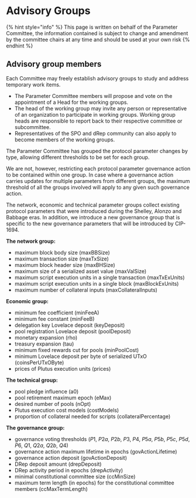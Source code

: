 # Advisory Groups

{% hint style="info" %}
This page is written on behalf of the Parameter Committee, the information contained is subject to change and amendment by the committee chairs at any time and should be used at your own risk
{% endhint %}

## Advisory group members

Each Committee may freely establish advisory groups to study and address temporary work items.

* The Parameter Committee members will propose and vote on the appointment of a Head for the working groups.
* The head of the working group may invite any person or representative of an organization to participate in working groups. Working group heads are responsible to report back to their respective committee or subcommittee.
* Representatives of the SPO and dRep community can also apply to become members of the working groups.

The Parameter Committee has grouped the protocol parameter changes by type, allowing different thresholds to be set for each group.

We are not, however, restricting each protocol parameter governance action to be contained within one group. In case where a governance action carries updates for multiple parameters from different groups, the maximum threshold of all the groups involved will apply to any given such governance action.

The network, economic and technical parameter groups collect existing protocol parameters that were introduced during the Shelley, Alonzo and Babbage eras. In addition, we introduce a new governance group that is specific to the new governance parameters that will be introduced by CIP-1694.

**The network group:**

* maximum block body size (maxBBSize)
* maximum transaction size (maxTxSize)
* maximum block header size (maxBHSize)
* maximum size of a serialized asset value (maxValSize)
* maximum script execution units in a single transaction (maxTxExUnits)
* maximum script execution units in a single block (maxBlockExUnits)
* maximum number of collateral inputs (maxCollateralInputs)

**Economic group:**

* minimum fee coefficient (minFeeA)
* minimum fee constant (minFeeB)
* delegation key Lovelace deposit (keyDeposit)
* pool registration Lovelace deposit (poolDeposit)
* monetary expansion (rho)
* treasury expansion (tau)
* minimum fixed rewards cut for pools (minPoolCost)
* minimum Lovelace deposit per byte of serialized UTxO (coinsPerUTxOByte)
* prices of Plutus execution units (prices)

**The technical group:**

* pool pledge influence (a0)
* pool retirement maximum epoch (eMax)
* desired number of pools (nOpt)
* Plutus execution cost models (costModels)
* proportion of collateral needed for scripts (collateralPercentage)

**The governance group:**

* governance voting thresholds ($P1$, $P{2a}$, $P{2b}$, $P3$, $P4$, $P{5a}$, $P{5b}$, $P{5c}$, $P{5d}$, $P6$, $Q1$, $Q{2a}$, $Q{2b}$, $Q4$)
* governance action maximum lifetime in epochs (govActionLifetime)
* governance action deposit (govActionDeposit)
* DRep deposit amount (drepDeposit)
* DRep activity period in epochs (drepActivity)
* minimal constitutional committee size (ccMinSize)
* maximum term length (in epochs) for the constitutional committee members (ccMaxTermLength)
